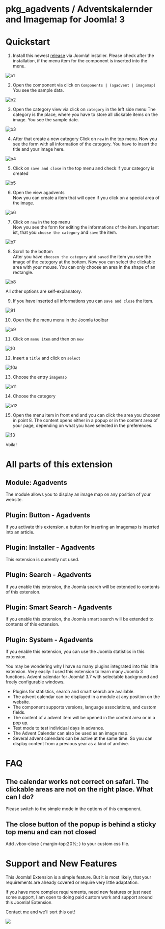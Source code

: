 # pkg_agadvents / Adventskalernder and Imagemap for Joomla! 3


# Quickstart

1. Install this newest [release](https://github.com/astridx/pkg_agadvents/releases) via Joomla! installer. 
Please check after the installation, if the menu item for the component is inserted into the menu.

![b1](https://user-images.githubusercontent.com/9974686/51182088-51b9bc80-18cd-11e9-9786-0fc902cff8fb.png)

2. Open the component via click on `Components | (agadvent | imagemap)`  
You see the sample data.

![b2](https://user-images.githubusercontent.com/9974686/51182087-51212600-18cd-11e9-9927-b9402be6f138.png)

3. Open the category view via click on `category` in the left side menu
The category is the place, where you have to store all clickable items on the 
image. 
You see the sample date. 

![b3](https://user-images.githubusercontent.com/9974686/51182086-51212600-18cd-11e9-9b60-9e583809e681.png)

4. After that create a new category
Click on `new` in the top menu. Now you see the form with all information 
of the category. You have to insert the title and  your image here. 

![b4](https://user-images.githubusercontent.com/9974686/51182085-51212600-18cd-11e9-9415-f18dbcddaa85.png)

5. Click on `save and close` in the top menu and check if your category is created

![b5](https://user-images.githubusercontent.com/9974686/51182084-51212600-18cd-11e9-91cd-aed3840cc941.png)

6. Open the view agadvents  
Now you can create a item that will open if you click on a special area of the image.

![b6](https://user-images.githubusercontent.com/9974686/51182083-51212600-18cd-11e9-9950-50c75b005b69.png)

7. Click on `new` in the top menu  
Now you see the form for editing the informations of the item. Important ist, 
that you `choose the category` and `save` the item.

![b7](https://user-images.githubusercontent.com/9974686/51182081-50888f80-18cd-11e9-80cc-e3e7e157787f.png)

8. Scroll to the bottom  
After you have `choosen the category` and `saved` the item 
you see the image of the category at the bottom. Now you can 
select the clickable area with your mouse. You can only choose an area in the shape of an rectangle.

![b8](https://user-images.githubusercontent.com/9974686/51182080-50888f80-18cd-11e9-9bd6-e5f76055d358.png)

All other options are self-explanatory.

9. If you have inserted all informations you can `save and close` the item.

![91](https://user-images.githubusercontent.com/9974686/51182079-50888f80-18cd-11e9-80a7-5ed2b40e04fa.png)

10. Open the the menu menu in the Joomla toolbar

![b9](https://user-images.githubusercontent.com/9974686/51182077-50888f80-18cd-11e9-8c6f-b9fc479e368b.png)

11. Click on `menu item` and then on `new`

![10](https://user-images.githubusercontent.com/9974686/51182075-4feff900-18cd-11e9-9c6e-5726dba8322e.png)

12. Insert a `title` and click on `select`

![10a](https://user-images.githubusercontent.com/9974686/51182071-4feff900-18cd-11e9-9683-f51acdd6a859.png)

13. Choose the entry `imagemap`

![b11](https://user-images.githubusercontent.com/9974686/51182073-4feff900-18cd-11e9-8b3c-3e3529e05977.png)

14. Choose the category

![b12](https://user-images.githubusercontent.com/9974686/51182072-4feff900-18cd-11e9-9fed-d0293852cc94.png)

15. Open the menu item in front end and you can click the area you choosen in point 8. The content opens either in a popup or in the content area of your page, depending on what you have selected in the preferences.

![13](https://user-images.githubusercontent.com/9974686/51182070-4feff900-18cd-11e9-8bc3-3421c5c1d944.png)

Voila!


# All parts of this extension

## Module: Agadvents  
The module allows you to display an image map on any position of your website.

## Plugin: Button - Agadvents  
If you activate this extension, a button for inserting an imagemap is inserted into an article.

## Plugin: Installer - Agadvents  
This extension is currently not used.

## Plugin: Search - Agadvents  
If you enable this extension, the Joomla search will be extended to contents of this extension.

## Plugin: Smart Search - Agadvents 
If you enable this extension, the Joomla smart search will be extended to contents of this extension.
 
## Plugin: System - Agadvents  
If you enable this extension, you can use the Joomla statistics in this extension.


You may be wondering why I have so many plugins integrated into this little 
extension. Very easily: I used this extension to learn many Joomla 3 functions. 
Advent calendar for Joomla! 3.7 with selectable background and freely configurable windows.

- Plugins for statistics, search and smart search are available.
- The advent calendar can be displayed in a module at any position on the website.
- The component supports versions, language associations, and custom fields.
- The content of a advent item will be opened in the content area or in a pop up.
- Test mode to test individual days in advance.
- The Advent Calendar can also be used as an image map.
- Several advent calendars can be active at the same time. So you can display content from a previous year as a kind of archive.


# FAQ

## The calendar works not correct on safari. The clickable areas are not on the right place. What can I do?

Please switch to the simple mode in the options of this component.

## The close button of the popup is behind a sticky top menu and can not closed 

Add .vbox-close { margin-top:20%; } to your custom css file.


# Support and New Features

This Joomla! Extension is a simple feature. But it is most likely, that your requirements are 
already covered or require very little adaptation.

If you have more complex requirements, need new features or just need some support, 
I am open to doing paid custom work and support around this Joomla! Extension. 

Contact me and we'll sort this out!

[![](https://www.paypalobjects.com/en_US/DK/i/btn/btn_donateCC_LG.gif)](https://www.paypal.com/cgi-bin/webscr?cmd=_s-xclick&hosted_button_id=KQMKUVAX5SPVS&source=url)



